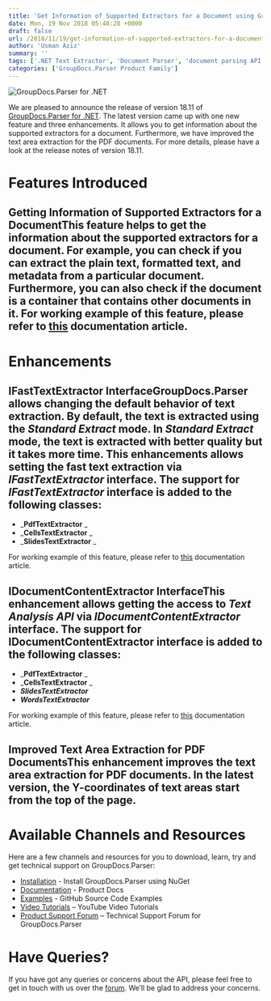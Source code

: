 ```yaml
---
title: 'Get Information of Supported Extractors for a Document using GroupDocs.Parser for .NET 18.11'
date: Mon, 19 Nov 2018 05:48:28 +0000
draft: false
url: /2018/11/19/get-information-of-supported-extractors-for-a-document-groupdocs.parser-for-.net-18.11/
author: 'Usman Aziz'
summary: ''
tags: ['.NET Text Extractor', 'Document Parser', 'document parsing API', 'document text extraction', 'text parser', 'GroupDocs.Parser for .NET', 'GroupDocs.Parser for .NET Releases']
categories: ['GroupDocs.Parser Product Family']
---
```


![GroupDocs.Parser for .NET](http://blog.groupdocs.com/wp-content/uploads/sites/4/2018/05/groupdocs-parser.png "GroupDocs-Parser-theme-100x100")

We are pleased to announce the release of version 18.11 of [GroupDocs.Parser for .NET](https://products.groupdocs.com/parser/net). The latest version came up with one new feature and three enhancements. It allows you to get information about the supported extractors for a document. Furthermore, we have improved the text area extraction for the PDF documents. For more details, please have a look at the release notes of version 18.11.

# Features Introduced

## Getting Information of Supported Extractors for a DocumentThis feature helps to get the information about the supported extractors for a document. For example, you can check if you can extract the plain text, formatted text, and metadata from a particular document. Furthermore, you can also check if the document is a container that contains other documents in it. For working example of this feature, please refer to [this](https://docs.groupdocs.com/parser/net) documentation article.

# Enhancements

## IFastTextExtractor InterfaceGroupDocs.Parser allows changing the default behavior of text extraction. By default, the text is extracted using the **_Standard Extract_** mode. In _**Standard Extract**_ mode, the text is extracted with better quality but it takes more time. This enhancements allows setting the fast text extraction via _**IFastTextExtractor**_ interface. The support for _**IFastTextExtractor**_ interface is added to the following classes:

*   _**PdfTextExtractor** _
*   _**CellsTextExtractor** _
*   _**SlidesTextExtractor** _

For working example of this feature, please refer to [this](https://docs.groupdocs.com/parser/net) documentation article.

## IDocumentContentExtractor InterfaceThis enhancement allows getting the access to _**Text Analysis API**_ via _**IDocumentContentExtractor**_ interface. The support for **IDocumentContentExtractor** interface is added to the following classes:

*   _**PdfTextExtractor** _
*   _**CellsTextExtractor** _
*   _**SlidesTextExtractor**_
*   _**WordsTextExtractor**_

For working example of this feature, please refer to [this](https://docs.groupdocs.com/parser/net) documentation article.

## Improved Text Area Extraction for PDF DocumentsThis enhancement improves the text area extraction for PDF documents. In the latest version, the Y-coordinates of text areas start from the top of the page.

# Available Channels and Resources

Here are a few channels and resources for you to download, learn, try and get technical support on GroupDocs.Parser:

*   [Installation](https://www.nuget.org/packages/groupdocs.parser "GroupDocs.Text Nuget Package") - Install GroupDocs.Parser using NuGet
*   [Documentation](https://docs.groupdocs.com/display/parsernet/Home "GroupDocs.Text Documentation") - Product Docs
*   [Examples](https://github.com/groupdocs-parser/GroupDocs.Parser-for-.NET "GroupDocs.Text Github repository") - GitHub Source Code Examples
*   [Video Tutorials](https://www.youtube.com/playlist?list=PL25CTxMCj5vPQyfL8Tkz8XH7yOPhrglb7 "GroupDocs.Text for .NET tutorials") – YouTube Video Tutorials
*   [Product Support Forum](https://forum.groupdocs.com/c/parser "GroupDocs.Text for .NET Support forum") – Technical Support Forum for GroupDocs.Parser

# Have Queries?

If you have got any queries or concerns about the API, please feel free to get in touch with us over the [forum](https://forum.groupdocs.com/). We’ll be glad to address your concerns.





